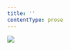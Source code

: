```yaml
---
title: ''
contentType: prose
---
```


<section>

![](../Images/obalka_vana_s_vyhledem.jpg)

</section>
